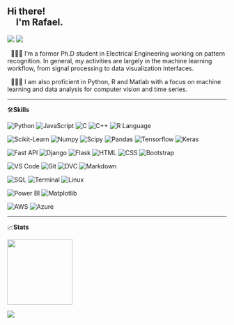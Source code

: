 ## Hi there!<br>&nbsp;&nbsp;&nbsp;&nbsp;I'm Rafael.
<a href="https://linkedin.com/in/rafaelgurgel"><img src="https://img.shields.io/badge/-rafaelgurgel-0077B5?style=flat&logo=Linkedin&logoColor=white"/></a> <a href="mailto:rurgel@rurgel.io"><img src="https://img.shields.io/badge/-rurgel@rurgel.io-D14838?style=flat&logo=Gmail&logoColor=white"/></a>

&nbsp;&nbsp;🧑🏻‍🔬 I’m a former Ph.D student in Electrical Engineering working on pattern recognition. In general, my activities are largely in the machine learning workflow, from signal processing to data visualization interfaces.

&nbsp;&nbsp;👨🏻‍💻 I am also proficient in Python, R and Matlab with a focus on machine learning and data analysis for computer vision and time series.

---

🛠**Skills**

![Python](https://img.shields.io/badge/-Python-05122A?style=flat&logo=python)&nbsp;![JavaScript](https://img.shields.io/badge/-JavaScript-05122A?style=flat&logo=javascript)&nbsp;![C](https://img.shields.io/badge/-C-05122A?style=flat&logo=C&logoColor=A8B9CC)&nbsp;![C++](https://img.shields.io/badge/-C++-05122A?style=flat&logo=C%2B%2B&logoColor=00599C)&nbsp;![R Language](https://img.shields.io/badge/-R-05122A?style=flat&logo=R&logoColor=276DC3)

![Scikit-Learn](https://img.shields.io/badge/-Scikit&minus;Learn-05122A?style=flat&logo=scikit-learn)&nbsp;![Numpy](https://img.shields.io/badge/-Numpy-05122A?style=flat&logo=numpy)&nbsp;![Scipy](https://img.shields.io/badge/-Scipy-05122A?style=flat&logo=scipy)&nbsp;![Pandas](https://img.shields.io/badge/-Pandas-05122A?style=flat&logo=pandas)&nbsp;![Tensorflow](https://img.shields.io/badge/-Tensorflow-05122A?style=flat&logo=tensorflow)&nbsp;![Keras](https://img.shields.io/badge/-Keras-05122A?style=flat&logo=keras&logoColor=D00000)


![Fast API](https://img.shields.io/badge/-Fast&nbsp;API-05122A?style=flat&logo=fastapi)&nbsp;![Django](https://img.shields.io/badge/-Django-05122A?style=flat&logo=django)&nbsp;![Flask](https://img.shields.io/badge/-Flask-05122A?style=flat&logo=flask)&nbsp;![HTML](https://img.shields.io/badge/-HTML-05122A?style=flat&logo=HTML5)&nbsp;![CSS](https://img.shields.io/badge/-CSS-05122A?style=flat&logo=CSS3&logoColor=1572B6)&nbsp;![Bootstrap](https://img.shields.io/badge/-Bootstrap-05122A?style=flat&logo=bootstrap&logoColor=563D7C)

![VS Code](https://img.shields.io/badge/-Visual%20Studio%20Code-05122A?style=flat&logo=visual-studio-code&logoColor=007ACC)&nbsp;![Git](https://img.shields.io/badge/-Git-05122A?style=flat&logo=git)&nbsp;![DVC](https://img.shields.io/badge/-DVC-05122A?style=flat&logo=DVC&logoColor=13ADC7)&nbsp;![Markdown](https://img.shields.io/badge/-Markdown-05122A?style=flat&logo=markdown)

![SQL](https://img.shields.io/badge/-SQL-05122A?style=flat&logo=mysql)&nbsp;![Terminal](https://img.shields.io/badge/-Bash-05122A?style=flat&logo=windowsterminal)&nbsp;![Linux](https://img.shields.io/badge/-Linux-05122A?style=flat&logo=linux)

![Power BI](https://img.shields.io/badge/-Power&nbsp;BI-05122A?style=flat&logo=powerbi)&nbsp;![Matplotlib](https://img.shields.io/badge/-Matplotlib-05122A?style=flat&logo=python)

![AWS](https://img.shields.io/badge/-AWS-05122A?style=flat&logo=amazon-aws)&nbsp;![Azure](https://img.shields.io/badge/-Azure-05122A?style=flat&logo=microsoftazure&logoColor=0078D4)

---

📈**Stats**

<img height="150em" src="https://github-readme-stats-eight-theta.vercel.app/api?username=rurgel&show_icons=true&theme=algolia&include_all_commits=true&count_private=true"/>

<a href="https://github.com/rurgel"><img src="https://hits.seeyoufarm.com/api/count/incr/badge.svg?url=https%3A%2F%2Fgithub.com%2Frurgel&count_bg=%231180d5&title_bg=%23555555&title=Profile&nbsp;Views&edge_flat=false"/></a>
